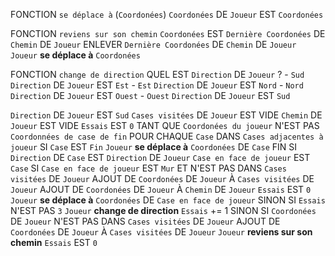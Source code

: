 FONCTION `se déplace à` (`Coordonées`)
    `Coordonées` DE `Joueur` EST `Coordonées`

FONCTION `reviens sur son chemin`
    `Coordonées` EST `Dernière Coordonées` DE `Chemin` DE `Joueur`
    ENLEVER `Dernière Coordonées` DE `Chemin` DE `Joueur`
    `Joueur` **se déplace à** `Coordonées`

FONCTION `change de direction`
    QUEL EST `Direction` DE `Joueur` ?
        - `Sud`
            `Direction` DE `Joueur` EST `Est`
        - `Est`
            `Direction` DE `Joueur` EST `Nord`
        - `Nord`
            `Direction` DE `Joueur` EST `Ouest`
        - `Ouest`
            `Direction` DE `Joueur` EST `Sud`

`Direction` DE `Joueur` EST `Sud`
`Cases visitées` DE `Joueur` EST VIDE
`Chemin` DE `Joueur` EST VIDE
`Essais` EST `0`
TANT QUE `Coordonées du joueur` N'EST PAS `Coordonnées de case de fin`
    POUR CHAQUE `Case` DANS `Cases adjacentes à joueur`
        SI `Case` EST `Fin`
            `Joueur` **se déplace à** `Coordonées` DE `Case`
            FIN
        SI `Direction` DE `Case` EST `Direction` DE `Joueur`
            `Case en face de joueur` EST `Case`
    SI `Case en face de joueur` EST `Mur` ET N'EST PAS DANS `Cases visitées` DE `Joueur`
        AJOUT DE `Coordonées` DE `Joueur` À `Cases visitées` DE `Joueur`
        AJOUT DE `Coordonées` DE `Joueur` À `Chemin` DE `Joueur`
        `Essais` EST `0`
        `Joueur` **se déplace à** `Coordonées` DE `Case en face de joueur`
    SINON SI `Essais` N'EST PAS `3`
        `Joueur` **change de direction**
        `Essais` += 1
    SINON
        SI `Coordonées` DE `Joueur` N'EST PAS DANS `Cases visitées` DE `Joueur`
            AJOUT DE `Coordonées` DE `Joueur` À `Cases visitées` DE `Joueur`
        `Joueur` **reviens sur son chemin**
        `Essais` EST `0`